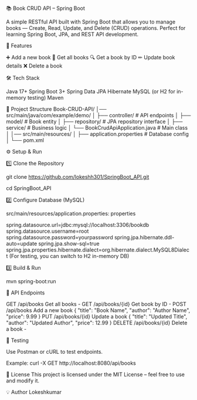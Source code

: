 📚 Book CRUD API – Spring Boot

A simple RESTful API built with Spring Boot that allows you to manage books — Create, Read, Update, and Delete (CRUD) operations.
Perfect for learning Spring Boot, JPA, and REST API development.

🚀 Features

➕ Add a new book
📖 Get all books
🔍 Get a book by ID
✏ Update book details
❌ Delete a book

🛠️ Tech Stack

Java 17+
Spring Boot 3+
Spring Data JPA
Hibernate
MySQL (or H2 for in-memory testing)
Maven

📂 Project Structure
Book-CRUD-API/
│── src/main/java/com/example/demo/
│   ├── controller/   # API endpoints
│   ├── model/        # Book entity
│   ├── repository/   # JPA repository interface
│   ├── service/      # Business logic
│   └── BookCrudApiApplication.java  # Main class
│
│── src/main/resources/
│   ├── application.properties  # Database config
│
└── pom.xml

⚙️ Setup & Run

1️⃣ Clone the Repository

git clone https://github.com/lokeshh301/SpringBoot_API.git

cd SpringBoot_API

2️⃣ Configure Database (MySQL)

src/main/resources/application.properties: properties

spring.datasource.url=jdbc:mysql://localhost:3306/bookdb
spring.datasource.username=root
spring.datasource.password=yourpassword
spring.jpa.hibernate.ddl-auto=update
spring.jpa.show-sql=true
spring.jpa.properties.hibernate.dialect=org.hibernate.dialect.MySQL8Dialect
(For testing, you can switch to H2 in-memory DB)

3️⃣ Build & Run

mvn spring-boot:run

🔗 API Endpoints

GET	/api/books	Get all books	-
GET	/api/books/{id}	Get book by ID	-
POST	/api/books	Add a new book	{ "title": "Book Name", "author": "Author Name", "price": 9.99 }
PUT	/api/books/{id}	Update a book	{ "title": "Updated Title", "author": "Updated Author", "price": 12.99 }
DELETE	/api/books/{id}	Delete a book	-

🧪 Testing


Use Postman or cURL to test endpoints.

Example:
curl -X GET http://localhost:8080/api/books

📜 License
This project is licensed under the MIT License – feel free to use and modify it.

💡 Author
Lokeshkumar
